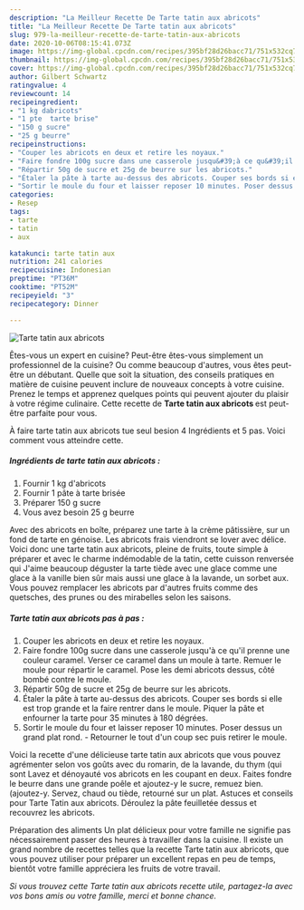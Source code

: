 ```yaml
---
description: "La Meilleur Recette De Tarte tatin aux abricots"
title: "La Meilleur Recette De Tarte tatin aux abricots"
slug: 979-la-meilleur-recette-de-tarte-tatin-aux-abricots
date: 2020-10-06T08:15:41.073Z
image: https://img-global.cpcdn.com/recipes/395bf28d26bacc71/751x532cq70/tarte-tatin-aux-abricots-photo-principale-de-la-recette.jpg
thumbnail: https://img-global.cpcdn.com/recipes/395bf28d26bacc71/751x532cq70/tarte-tatin-aux-abricots-photo-principale-de-la-recette.jpg
cover: https://img-global.cpcdn.com/recipes/395bf28d26bacc71/751x532cq70/tarte-tatin-aux-abricots-photo-principale-de-la-recette.jpg
author: Gilbert Schwartz
ratingvalue: 4
reviewcount: 14
recipeingredient:
- "1 kg dabricots"
- "1 pte  tarte brise"
- "150 g sucre"
- "25 g beurre"
recipeinstructions:
- "Couper les abricots en deux et retire les noyaux."
- "Faire fondre 100g sucre dans une casserole jusqu&#39;à ce qu&#39;il prenne une couleur caramel. Verser ce caramel dans un moule à tarte. Remuer le moule pour répartir le caramel. Pose les demi abricots dessus, côté bombé contre le moule."
- "Répartir 50g de sucre et 25g de beurre sur les abricots."
- "Étaler la pâte à tarte au-dessus des abricots. Couper ses bords si elle est trop grande et la faire rentrer dans le moule. Piquer la pâte et enfourner la tarte pour 35 minutes à 180 dégrées."
- "Sortir le moule du four et laisser reposer 10 minutes. Poser dessus un grand plat rond. Retourner le tout d&#39;un coup sec puis retirer le moule."
categories:
- Resep
tags:
- tarte
- tatin
- aux

katakunci: tarte tatin aux 
nutrition: 241 calories
recipecuisine: Indonesian
preptime: "PT36M"
cooktime: "PT52M"
recipeyield: "3"
recipecategory: Dinner

---
```



![Tarte tatin aux abricots](https://img-global.cpcdn.com/recipes/395bf28d26bacc71/751x532cq70/tarte-tatin-aux-abricots-photo-principale-de-la-recette.jpg)

Êtes-vous un expert en cuisine? Peut-être êtes-vous simplement un professionnel de la cuisine? Ou comme beaucoup d'autres, vous êtes peut-être un débutant. Quelle que soit la situation, des conseils pratiques en matière de cuisine peuvent inclure de nouveaux concepts à votre cuisine. Prenez le temps et apprenez quelques points qui peuvent ajouter du plaisir à votre régime culinaire. Cette recette de <strong> Tarte tatin aux abricots </strong> est peut-être parfaite pour vous.

<!--inarticleads1-->

À faire tarte tatin aux abricots tue seul besion 4 Ingrédients et 5 pas. Voici comment vous atteindre cette.

##### Ingrédients de tarte tatin aux abricots :

1. Fournir 1 kg d&#39;abricots
1. Fournir 1 pâte à tarte brisée
1. Préparer 150 g sucre
1. Vous avez besoin 25 g beurre


Avec des abricots en boîte, préparez une tarte à la crème pâtissière, sur un fond de tarte en génoise. Les abricots frais viendront se lover avec délice. Voici donc une tarte tatin aux abricots, pleine de fruits, toute simple à préparer et avec le charme indémodable de la tatin, cette cuisson renversée qui J&#39;aime beaucoup déguster la tarte tiède avec une glace comme une glace à la vanille bien sûr mais aussi une glace à la lavande, un sorbet aux. Vous pouvez remplacer les abricots par d&#39;autres fruits comme des quetsches, des prunes ou des mirabelles selon les saisons. 

<!--inarticleads2-->

##### Tarte tatin aux abricots pas à pas :

1. Couper les abricots en deux et retire les noyaux.
1. Faire fondre 100g sucre dans une casserole jusqu&#39;à ce qu&#39;il prenne une couleur caramel. Verser ce caramel dans un moule à tarte. Remuer le moule pour répartir le caramel. Pose les demi abricots dessus, côté bombé contre le moule.
1. Répartir 50g de sucre et 25g de beurre sur les abricots.
1. Étaler la pâte à tarte au-dessus des abricots. Couper ses bords si elle est trop grande et la faire rentrer dans le moule. Piquer la pâte et enfourner la tarte pour 35 minutes à 180 dégrées.
1. Sortir le moule du four et laisser reposer 10 minutes. Poser dessus un grand plat rond. - Retourner le tout d&#39;un coup sec puis retirer le moule.


Voici la recette d&#39;une délicieuse tarte tatin aux abricots que vous pouvez agrémenter selon vos goûts avec du romarin, de la lavande, du thym (qui sont Lavez et dénoyauté vos abricots en les coupant en deux. Faites fondre le beurre dans une grande poêle et ajoutez-y le sucre, remuez bien. (ajoutez-y. Servez, chaud ou tiède, retourné sur un plat. Astuces et conseils pour Tarte Tatin aux abricots. Déroulez la pâte feuilletée dessus et recouvrez les abricots. 

<!--inarticleads1-->

<p>
Préparation des aliments Un plat délicieux pour votre famille ne signifie pas nécessairement passer des heures à travailler dans la cuisine. Il existe un grand nombre de recettes telles que la recette Tarte tatin aux abricots, que vous pouvez utiliser pour préparer un excellent repas en peu de temps, bientôt votre famille appréciera les fruits de votre travail.
</p>

<p>
<i>Si vous trouvez cette Tarte tatin aux abricots recette utile, partagez-la avec vos bons amis ou votre famille, merci et bonne chance.</i>
</p>
